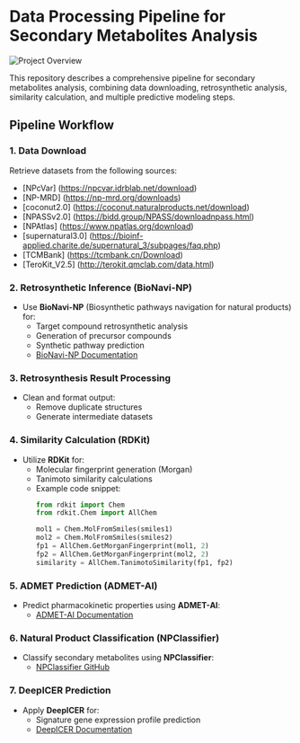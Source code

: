 
# Data Processing Pipeline for Secondary Metabolites Analysis

![Project Overview](https://github.com/GreatChenLab/GNDC/blob/main/SMDB/Image/pipeline.png)

This repository describes a comprehensive pipeline for secondary metabolites analysis, combining data downloading, retrosynthetic analysis, similarity calculation, and multiple predictive modeling steps.


## Pipeline Workflow

### 1. Data Download
Retrieve datasets from the following sources:
- [NPcVar] (https://npcvar.idrblab.net/download)
- [NP-MRD] (https://np-mrd.org/downloads)
- [coconut2.0] (https://coconut.naturalproducts.net/download)
- [NPASSv2.0] (https://bidd.group/NPASS/downloadnpass.html)
- [NPAtlas] (https://www.npatlas.org/download)
- [supernatural3.0] (https://bioinf-applied.charite.de/supernatural_3/subpages/faq.php)
- [TCMBank] (https://tcmbank.cn/Download)
- [TeroKit_V2.5] (http://terokit.qmclab.com/data.html)

### 2. Retrosynthetic Inference (BioNavi-NP)
- Use **BioNavi-NP** (Biosynthetic pathways navigation for natural products) for:
  - Target compound retrosynthetic analysis
  - Generation of precursor compounds
  - Synthetic pathway prediction
  - [BioNavi-NP Documentation](https://github.com/prokia/BioNavi-NP)

### 3. Retrosynthesis Result Processing
- Clean and format output:
  - Remove duplicate structures
  - Generate intermediate datasets

### 4. Similarity Calculation (RDKit)
- Utilize **RDKit** for:
  - Molecular fingerprint generation (Morgan)
  - Tanimoto similarity calculations
  - Example code snippet:
    ```python
    from rdkit import Chem
    from rdkit.Chem import AllChem
    
    mol1 = Chem.MolFromSmiles(smiles1)
    mol2 = Chem.MolFromSmiles(smiles2)
    fp1 = AllChem.GetMorganFingerprint(mol1, 2)
    fp2 = AllChem.GetMorganFingerprint(mol2, 2)
    similarity = AllChem.TanimotoSimilarity(fp1, fp2)
    ```

### 5. ADMET Prediction (ADMET-AI)
- Predict pharmacokinetic properties using **ADMET-AI**:
  - [ADMET-AI Documentation](https://github.com/swansonk14/admet_ai)

### 6. Natural Product Classification (NPClassifier)
- Classify secondary metabolites using **NPClassifier**:
  - [NPClassifier GitHub](https://github.com/mwang87/NP-Classifier)

### 7. DeepICER Prediction
- Apply **DeepICER** for:
  - Signature gene expression profile prediction
  - [DeepICER Documentation](https://github.com/GreatChenLab/DeepICER)
